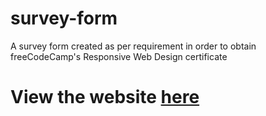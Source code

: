 # survey-form

A survey form created as per requirement in order to obtain freeCodeCamp's Responsive Web Design certificate

# View the website [here](https://ziwei531.github.io/fcc-survey-form/)
